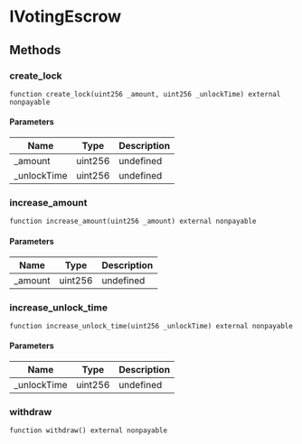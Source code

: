 # IVotingEscrow









## Methods

### create_lock

```solidity
function create_lock(uint256 _amount, uint256 _unlockTime) external nonpayable
```





#### Parameters

| Name | Type | Description |
|---|---|---|
| _amount | uint256 | undefined
| _unlockTime | uint256 | undefined

### increase_amount

```solidity
function increase_amount(uint256 _amount) external nonpayable
```





#### Parameters

| Name | Type | Description |
|---|---|---|
| _amount | uint256 | undefined

### increase_unlock_time

```solidity
function increase_unlock_time(uint256 _unlockTime) external nonpayable
```





#### Parameters

| Name | Type | Description |
|---|---|---|
| _unlockTime | uint256 | undefined

### withdraw

```solidity
function withdraw() external nonpayable
```









